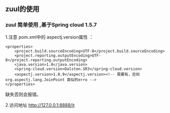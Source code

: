 ## zuul的使用 
  
  
### zuul 简单使用 ,基于Spring cloud 1.5.7  
  

1.注意 pom.xml中的  aspectj.version属性 ： 

	<properties>  
		<project.build.sourceEncoding>UTF-8</project.build.sourceEncoding>  
		<project.reporting.outputEncoding>UTF-8</project.reporting.outputEncoding>  
		<java.version>1.8</java.version>  
		<spring-cloud.version>Dalston.SR3</spring-cloud.version>  
		<aspectj.version>1.8.9</aspectj.version><!-- 需要有，否则 org.aspectj.lang.JoinPoint 类似的erro -->  
	</properties>  
   缺失否则会报错。  
   
2.访问地址
   http://127.0.0.1:8888/it